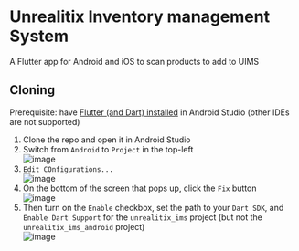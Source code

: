 # Unrealitix Inventory management System

A Flutter app for Android and iOS to scan products to add to UIMS

## Cloning
Prerequisite: have [Flutter (and Dart) installed](https://docs.flutter.dev/get-started/install) in Android Studio (other IDEs are not supported)
1. Clone the repo and open it in Android Studio
2. Switch from `Android` to `Project` in the top-left\
   ![image](https://user-images.githubusercontent.com/22576047/203526715-5a1ecaed-c1e8-4f44-b3bf-e74a7cbf2663.png)
3. `Edit COnfigurations...`\
   ![image](https://user-images.githubusercontent.com/22576047/203528036-045c000d-a23a-47cc-bb59-6eabd59180e7.png)
4. On the bottom of the screen that pops up, click the `Fix` button\
   ![image](https://user-images.githubusercontent.com/22576047/203528190-cfac174e-9eb5-4651-a3fe-5bebc0b396b4.png)
5. Then turn on the `Enable` checkbox, set the path to your `Dart SDK`, and `Enable Dart Support` for the `unrealitix_ims` project (but not the `unrealitix_ims_android` project)\
   ![image](https://user-images.githubusercontent.com/22576047/203528686-65b4213a-cd86-4e09-9c7b-981ee5360ce5.png)
